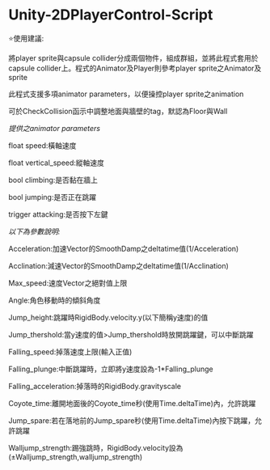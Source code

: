 # Unity-2DPlayerControl-Script

⭐使用建議:

將player sprite與capsule collider分成兩個物件，組成群組，並將此程式套用於capsule collider上。程式的Animator及Player則參考player sprite之Animator及sprite

此程式支援多項animator parameters，以便操控player sprite之animation

可於CheckCollision函示中調整地面與牆壁的tag，默認為Floor與Wall

*提供之animator parameters*

float speed:橫軸速度

float vertical_speed:縱軸速度

bool climbing:是否黏在牆上

bool jumping:是否正在跳躍

trigger attacking:是否按下左鍵



*以下為參數說明:*

Acceleration:加速Vector的SmoothDamp之deltatime值(1/Acceleration)

Acclination:減速Vector的SmoothDamp之deltatime值(1/Acclination)

Max_speed:速度Vector之絕對值上限

Angle:角色移動時的傾斜角度

Jump_height:跳躍時RigidBody.velocity.y(以下簡稱y速度)的值

Jump_thershold:當y速度的值>Jump_thershold時放開跳躍鍵，可以中斷跳躍

Falling_speed:掉落速度上限(輸入正值)

Falling_plunge:中斷跳躍時，立即將y速度設為-1*Falling_plunge

Falling_acceleration:掉落時的RigidBody.gravityscale

Coyote_time:離開地面後的Coyote_time秒(使用Time.deltaTime)內，允許跳躍

Jump_spare:若在落地前的Jump_spare秒(使用Time.deltaTime)內按下跳躍，允許跳躍

Walljump_strength:踢強跳時，RigidBody.velocity設為(±Walljump_strength,walljump_strength)
